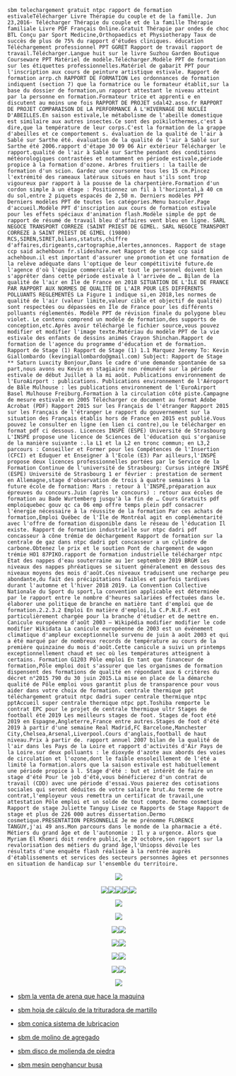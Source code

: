 
```
sbm telechargement gratuit ntpc rapport de formation estivaleTélécharger Livre Thérapie du couple et de la famille. Jun 23,2016· Télécharger Thérapie du couple et de la famille Thérapie familiale Livre PDF Français Online.Gratuit Thérapie par ondes de choc BTL Conçu par Sport Medicine,Orthopaedics et Physiotherapy Taux de succès de plus de 75% du rapport d'études cliniques. éducation Téléchargement professionnel PPT GGRET Rapport de travail rapport de travail.Télécharger.Langue huit sur le livre Suzhou Garden Boutique Courseware PPT Matériel de modèle.Télécharger.Modèle PPT de formation sur les étiquettes professionnelles.Matériel de gabarit PPT pour l'inscription aux cours de peinture artistique estivale. Rapport de formation arrp.ch RAPPORT DE FORMATION Les ordonnances de formation indiquent (section 7) que la formatrice ou le formateur établit,sur la base du dossier de formation,un rapport attestant le niveau atteint par la personne en formation.Formateur trice et apprenti e en discutent au moins une fois RAPPORT DE PROJET sdal42.asso.fr RAPPORT DE PROJET COMPARAISON DE LA PERFORMANCE À L'HIVERNAGE DE NUCLÉI D'ABEILLES.En saison estivale,le métabolisme de l'abeille domestique est similaire aux autres insectes.Ce sont des poïkilothermes,c'est à dire,que la température de leur corps.C'est la formation de la grappe d'abeilles et ce comportement s. évaluation de la qualité de l'air à Sablé sur Sarthe été. évaluation de la qualité de l'air à Sablé sur Sarthe été 2006.rapport d'étape 30 09 06 Air extérieur Télécharger le rapport.qualité de l'air à Sablé sur Sarthe pendant des conditions météorologiques contrastées et notamment en période estivale,période propice à la formation d'ozone. Arbres fruitiers : la taille de formation d'un scion. Gardez une coursonne tous les 15 cm.Pincez l'extrémité des rameaux latéraux situés en haut s'ils sont trop vigoureux par rapport à la pousse de la charpentière.Formation d'un cordon simple à un étage : Positionnez un fil à l'horizontal,à 40 cm du sol,entre 2 piquets espacés de 2,50 m. Derniers modèles PPT Derniers modèles PPT de toutes les catégories.Menu basculer.Page d'accueil.Modèle PPT d'inscription aux cours de formation estivale pour les effets spéciaux d'animation flash.Modèle simple de ppt de rapport de résumé de travail bleu d'affaires vent bleu en ligne. SARL NEGOCE TRANSPORT CORREZE (SAINT PRIEST DE GIMEL. SARL NEGOCE TRANSPORT CORREZE à SAINT PRIEST DE GIMEL (19800) RCS,SIREN,SIRET,bilans,statuts,chiffre d'affaires,dirigeants,cartographie,alertes,annonces. Rapport de stage ccp said achehboun fr.slideshare.net Rapport de stage ccp said achehboun.il est important d'assurer une promotion et une formation de la relève adéquate dans l'optique de leur compétitivité future.de l'agence d'où l'équipe commerciale et tout le personnel doivent bien s'apprêter dans cette période estivale à l'arrivée de … Bilan de la qualité de l'air en Île de France en 2018 SITUATION DE L'ÎLE DE FRANCE PAR RAPPORT AUX NORMES DE QUALITÉ DE L'AIR POUR LES DIFFÉRENTS POLLUANTS REGLEMENTÉS La Figure 1 indique si,en 2018,les normes de qualité de l'air (valeur limite,valeur cible et objectif de qualité) sont respectées ou dépassées en Île de France pour les différents polluants réglementés. Modèle PPT de révision finale du polygone bleu violet. Le contenu comprend un modèle de formation,des supports de conception,etc.Après avoir téléchargé le fichier source,vous pouvez modifier et modifier l'image texte.Matériau du modèle PPT de la vie estivale des enfants de dessins animés Crayon Shinchan.Rapport de formation de l'agence du programme d'éducation et de formation. Rapport de Stage (1) Rapport de Stage (1) 1.1 Marquez Jeremy To: Kevin Giallombardo (kevingiallombardo@gmail.com) Subject: Rapport de Stage ** Saturn Luxcity Bonjour,Dans le cadre d'une demande spontanée de sa part,nous avons eu Kevin en stagiaire non rémunéré sur la période estivale de début Juillet à la mi août. Publications environnement de l'EuroAirport : publications. Publications environnement de l'Aéroport de Bâle Mulhouse : les publications environnement de l'EuroAirport Basel Mulhouse Freiburg.Formation à la circulation côté piste.Campagne de mesure estivale en 2005 Télécharger ce document au format Adobe Acrobat (PDF) Rapport 2015 sur les Français de l'étranger Rapport 2015 sur les Français de l'étranger Le rapport du gouvernement sur la situation des Français établis hors de France en 2015 est publié.Vous pouvez le consulter en ligne (en lien ci contre),ou le télécharger en format pdf ci dessous. Licences INSPÉ (ESPE) Université de Strasbourg L'INSPÉ propose une licence de Sciences de l'éducation qui s'organise de la manière suivante :.la L1 et la L2 en tronc commun; en L3,2 parcours : Conseiller et Former pour les Compétences de l'Insertion (CFCI) et Eduquer et Enseigner à l'Ecole (E3) Par ailleurs,l'INSPÉ propose deux licences professionnelles portées par le Service de la Formation Continue de l'université de Strasbourg: Cursus intégré INSPÉ (ESPE) Université de Strasbourg 1 er février : prestation de serment en Allemagne,stage d'observation de trois à quatre semaines à la future école de formation: Mars : retour à l'INSPÉ,préparation aux épreuves du concours.Juin (après le concours) : retour aux écoles de formation au Bade Wurtemberg jusqu'à la fin de … Cours Gratuits pdf emploiquebec gouv qc ca 06 emp offre temps plein pdf consacrer l'énergie nécessaire à la réussite de la formation Par ces achats de formation,Emploi Québec de l'Île de Montréal agit en complémentarité avec l'offre de formation disponible dans le réseau de l'éducation Il existe. Rapport de formation industrielle sur ntpc dadri pdf concasseur à cône trémie de déchargement Rapport de formation sur la centrale de gaz dans ntpc dadri ppt concasseur a un cylindre de carbone.Obtenez le prix et le soutien Pont de chargement de wagon trémie HO1 87PIKO.rapport de formation industrielle télécharger ntpc Etat des nappes d'eau souterraine au 1er septembre 2019 BRGM Les niveaux des nappes phréatiques se situent généralement en dessous des niveaux moyens des mois d'août.Ces niveaux traduisent une recharge peu abondante,du fait des précipitations faibles et parfois tardives durant l'automne et l'hiver 2018 2019. La Convention Collective Nationale du Sport du sport,la convention applicable est déterminée par le rapport entre le nombre d'heures salariées effectuées dans le. élaborer une politique de branche en matière tant d'emploi que de formation.2.2.3.2 Emploi En matière d'emploi,la C.P.N.E.F.est particulièrement chargée pour la branche d'étudier et de mettre en. Canicule européenne d'août 2003 — Wikipédia modifier modifier le code modifier Wikidata La canicule européenne de 2003 est un événement climatique d'ampleur exceptionnelle survenu de juin à août 2003 et qui a été marqué par de nombreux records de température au cours de la première quinzaine du mois d'août.Cette canicule a suivi un printemps exceptionnellement chaud et sec où les températures atteignent à certains. Formation G1203 Pôle emploi En tant que financeur de formation,Pôle emploi doit s'assurer que les organismes de formation dispensent des formations de qualité en répondant aux 6 critères du décret n°2015 790 du 30 juin 2015.La mise en place de la démarche qualité de Pôle emploi vous garantit plus de transparence pour vous aider dans votre choix de formation. centrale thermique ppt téléchargement gratuit ntpc dadri super centrale thermique ntpc pptAccueil super centrale thermique ntpc ppt.Toshiba remporte le contrat EPC pour le projet de centrale thermique ultr Stages de football été 2019 Les meilleurs stages de foot. Stages de foot été 2019 en Espagne,Angleterre,France entre autres.Stages de foot d'été 2019 à partir d'une semaine Real Madrid,FC Barcelone,Manchester City,Chelsea,Arsenal,Liverpool.Cours d'anglais,football de haut niveau.Prix à partir de. rapport annuel 2007 bilan de la qualité de l'air dans les Pays de la Loire et rapport d'activités d'Air Pays de la Loire.sur deux polluants : le dioxyde d'azote aux abords des voies de circulation et l'ozone,dont le faible ensoleillement de l'été a limité la formation.alors que la saison estivale est habituellement une période propice à l. Stage d'été : but et intérêt de faire un stage d'été Pour le job d'été,vous bénéficierez d'un contrat de travail (CDD) avec une période d'essai.Vous paierez des cotisations sociales qui seront déduites de votre salaire brut.Au terme de votre contrat,l'employeur vous remettra un certificat de travail,une attestation Pôle emploi et un solde de tout compte. Dermo cosmetique Rapport de stage Juliette Tanguy Lisez ce Rapports de Stage Rapport de stage et plus de 226 000 autres dissertation.Dermo cosmetique.PRESENTATION PERSONNELLE Je me prénomme FLORENCE TANGUY,j'ai 49 ans.Mon parcours dans le monde de la pharmacie a été. Métiers du grand âge et de l'autonomie : Il y a urgence. Alors que Myriam El Khomri doit rendre public,le 29 octobre,son rapport sur la revalorisation des métiers du grand âge,l'Uniopss dévoile les résultats d'une enquête flash réalisée à la rentrée auprès d'établissements et services des secteurs personnes âgées et personnes en situation de handicap sur l'ensemble du territoire. 
```

<div align="center">

<a href="https://es-crusher.shibang-china.com/github&k=sbm+telechargement+gratuit+ntpc+rapport+de+formation+estivale"><img src="https://static.shibang-china.com/es/crusher/logo.jpg"></a>

<a href="https://es-crusher.shibang-china.com/github&k=sbm+telechargement+gratuit+ntpc+rapport+de+formation+estivale"><img src="https://static.shibang-china.com/es/crusher/index.jpg"></a><a href="https://es-crusher.shibang-china.com/material.htmlgithub&k=sbm+telechargement+gratuit+ntpc+rapport+de+formation+estivale"><img src="https://static.shibang-china.com/es/crusher/material.jpg"></a><a href="https://es-crusher.shibang-china.com/application.htmlgithub&k=sbm+telechargement+gratuit+ntpc+rapport+de+formation+estivale"><img src="https://static.shibang-china.com/es/crusher/application.jpg"></a><a href="https://es-crusher.shibang-china.com/aboutus.htmlgithub&k=sbm+telechargement+gratuit+ntpc+rapport+de+formation+estivale"><img src="https://static.shibang-china.com/es/crusher/aboutus.jpg"></a><a href="https://es-crusher.shibang-china.com/contact.htmlgithub&k=sbm+telechargement+gratuit+ntpc+rapport+de+formation+estivale"><img src="https://static.shibang-china.com/es/crusher/contact.jpg"></a>

<a href="https://es-crusher.shibang-china.com/github&k=sbm+telechargement+gratuit+ntpc+rapport+de+formation+estivale"><img src="https://static.shibang-china.com/es/crusher/banner.jpg"></a>

<a href="https://swt.shibang-china.com/github&k=sbm+telechargement+gratuit+ntpc+rapport+de+formation+estivale"><img src="https://static.shibang-china.com/es/crusher/text.jpg"></a>

<a href="https://swt.shibang-china.com/github&k=sbm+telechargement+gratuit+ntpc+rapport+de+formation+estivale"><img src="https://static.shibang-china.com/es/crusher/chat.jpg"></a><a href="https://es-crusher.shibang-china.com/contact.htmlgithub&k=sbm+telechargement+gratuit+ntpc+rapport+de+formation+estivale"><img src="https://static.shibang-china.com/es/crusher/message.jpg"></a>

<a href="https://es-crusher.shibang-china.com/products/pe.htmlgithub&k=sbm+telechargement+gratuit+ntpc+rapport+de+formation+estivale"><img src="https://static.shibang-china.com/es/crusher/pe.jpg"></a><a href="https://es-crusher.shibang-china.com/products/pf.htmlgithub&k=sbm+telechargement+gratuit+ntpc+rapport+de+formation+estivale"><img src="https://static.shibang-china.com/es/crusher/pf.jpg"></a>

<a href="https://es-crusher.shibang-china.com/products/hpt.htmlgithub&k=sbm+telechargement+gratuit+ntpc+rapport+de+formation+estivale"><img src="https://static.shibang-china.com/es/crusher/hpt.jpg"></a><a href="https://es-crusher.shibang-china.com/products/vsi.htmlgithub&k=sbm+telechargement+gratuit+ntpc+rapport+de+formation+estivale"><img src="https://static.shibang-china.com/es/crusher/vsi.jpg"></a>

<a href="https://es-crusher.shibang-china.com/products/klv.htmlgithub&k=sbm+telechargement+gratuit+ntpc+rapport+de+formation+estivale"><img src="https://static.shibang-china.com/es/crusher/klv.jpg"></a><a href="https://es-crusher.shibang-china.com/products/portable.htmlgithub&k=sbm+telechargement+gratuit+ntpc+rapport+de+formation+estivale"><img src="https://static.shibang-china.com/es/crusher/portable.jpg"></a>

<a href="https://swt.shibang-china.com/github&k=sbm+telechargement+gratuit+ntpc+rapport+de+formation+estivale"><img src="https://static.shibang-china.com/es/crusher/case.jpg"></a>

</div>


* [sbm la venta de arena que hace la maquina](sbm%20la%20venta%20de%20arena%20que%20hace%20la%20maquina.md)

* [sbm hoja de cálculo de la trituradora de martillo](sbm%20hoja%20de%20c%C3%A1lculo%20de%20la%20trituradora%20de%20martillo.md)

* [sbm conica sistema de lubricacion](sbm%20conica%20sistema%20de%20lubricacion.md)

* [sbm de molino de agregado](sbm%20de%20molino%20de%20agregado.md)

* [sbm disco de molienda de piedra](sbm%20disco%20de%20molienda%20de%20piedra.md)

* [sbm mesin penghancur busa](sbm%20mesin%20penghancur%20busa.md)